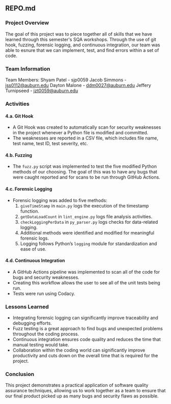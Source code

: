 
## REPO.md

### Project Overview
The goal of this project was to piece together all of skills that we have learned through this semester's SQA workshops. Through the use of git hook, fuzzing, forensic logging, and continuous integration, our team was able to esnure that we can implement, test, and find errors within a set of code.

### Team Information
Team Members: Shyam Patel - sjp0059
              Jacob Simmons - jss0112@auburn.edu
              Dayton Malone - ddm0027@auburn.edu
              Jeffery Turnipseed - jzt0059@auburn.edu

### Activities

#### 4.a. Git Hook
- A Git Hook was created to automatically scan for security weaknesses in the project whenever a Python file is modified and committed.
- The weaknesses are reported in a CSV file, which includes file name, test name, test ID, test severity, etc.

#### 4.b. Fuzzing
- The `fuzz.py` script was implemented to test the five modified Python methods of our choosing. The goal of this was to have any bugs that were caught reported and for scans to be run through GitHub Actions.

#### 4.c. Forensic Logging
- Forensic logging was added to five methods:
  1. `giveTimeStamp` in `main.py` logs the execution of the timestamp function.
  2. `getDataLoadCount` in `lint_engine.py` logs file analysis activities.
  3. `checkLoggingPerData` in `py_parser.py` logs checks for data-related logging.
  4. Additional methods were identified and modified for meaningful forensic logs.
  5. Logging follows Python’s `logging` module for standardization and ease of use.

#### 4.d. Continuous Integration
- A GitHub Actions pipeline was implemented to scan all of the code for bugs and security weaknesses.
- Creating this workflow allows the user to see all of the unit tests being run.
- Tests were run using Codacy.

### Lessons Learned
- Integrating forensic logging can significantly improve traceability and debugging efforts.
- Fuzz testing is a great approach to find bugs and unexpected problems throughout the coding process.
- Continuous integration ensures code quality and reduces the time that manual testing would take.
- Collaboration within the coding world can significantly improve productivity and cuts down on the overall time that is required for the project.

### Conclusion
This project demonstrates a practical application of software quality assurance techniques, allowing us to work together as a team to ensure that our final product picked up as many bugs and security flaws as possible.
